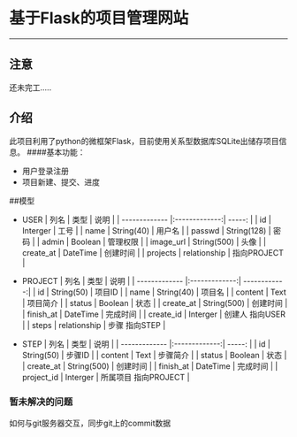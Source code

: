 # 基于Flask的项目管理网站


----------


## 注意
   还未完工.....





## 介绍
   此项目利用了python的微框架Flask，目前使用关系型数据库SQLite出储存项目信息。
####基本功能：
* 用户登录注册
* 项目新建、提交、进度


##模型
* USER
| 列名          | 类型          | 说明     |
| ------------- |:-------------:| -----:   |
| id            | Interger      |  工号    |
| name          | String(40)    | 用户名   |
| passwd        | String(128)   |  密码    |
| admin         | Boolean       | 管理权限 |
| image_url     | String(500)   |   头像   |
| create_at     | DateTime      | 创建时间 |
| projects      | relationship  | 指向PROJECT |

* PROJECT
| 列名          | 类型          | 说明         |
| ------------- |:-------------:| ------------:|
| id            | String(50)      |  项目ID    |
| name          | String(40)    | 项目名       |
| content       | Text          |  项目简介    |
| status        | Boolean       | 状态         |
| create_at     | String(500)   |   创建时间   |
| finish_at     | DateTime      | 完成时间     |
| create_id     | Interger      | 创建人 指向USER |
| steps         | relationship  | 步骤 指向STEP |


* STEP
| 列名          | 类型          | 说明       |
| ------------- |:-------------:| -----:     |
| id            | String(50)    |  步骤ID    |
| content       | Text          |  步骤简介  |
| status        | Boolean       | 状态       |
| create_at     | String(500)   | 创建时间   |
| finish_at     | DateTime      | 完成时间   |
| project_id    | Interger      | 所属项目 指向PROJECT |





### 暂未解决的问题
   如何与git服务器交互，同步git上的commit数据





